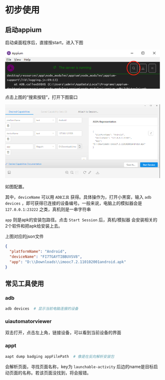# 初步使用

## 启动appium

启动桌面程序后，直接按start，进入下图

![初始图片](./image/appium1-1初始图片.png)

点击上图的“搜索按钮”，打开下图窗口

![配置图片](./image/appium1-2配置图片.png)

如图配置。

其中，`deviceName` 可以用 `ADB工具` 获得。具体操作为，打开小黑窗，输入 `adb devices` ，即可获得已连接的设备编号。一般来说，电脑上的模拟器会是 `127.0.0.1:23222` 之类，真机则是一串字符串

`app` 则是apk的安装包路径。点击 `Start Session` 后，真机/模拟器 会安装相关的2个软件和把apk给安装上去。

上图对应的json文件

``` json
{
  "platformName": "Android",
  "deviceName": "FI7TGAYTIBBUVSV8",
  "app": "D:\\Downloads\\imooc7.2.110102001android.apk"
}
```

## 常见工具使用

### adb

``` sh
adb devices  # 显示当前电脑连接的设备
```

### uiautomatorviewer

双击打开，点击左上角，链接设备，可以看到当前设备的界面

### appt

``` sh
aapt dump badging appFilePath  # 像是在反向解析安装包
```

会解析页面，寻找页面名称，key为 `launchable-activity` 后边的name是目标启动页面的名称。若该页面没找到，将会报错。